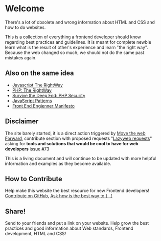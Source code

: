 # Welcome

There's a lot of obsolete and wrong information about HTML and CSS and how to do websites. 

This is a collection of everything a frontend developer should know regarding best practices and guidelines. It is meant for complete newbie learn what is the result of other's experience and learn "the right way". Because the web changed so much, we should not do the same past mistakes again.

## Also on the same idea

* [Javascript The RightWay](http://jstherightway.com)
* [PHP: The RightWay](http://phptherightway.com)
* [Survive the Deep End: PHP Security](http://phpsecurity.readthedocs.org/)
* [JavaScript Patterns](http://shichuan.github.com/javascript-patterns/)
* [Front End Engienner Manifesto](http://f2em.com/)

## Disclaimer

The site barely started, it is a direct action triggered by [Move the web Forward](http://movethewebforward.org/), contribute section with proposed requests "[Lazyweb requests](https://github.com/h5bp/lazyweb-requests/issues?state=open)" asking for __tools and solutions that would be cool to have for web developers__ [issue #73](https://github.com/h5bp/lazyweb-requests/issues/73)

This is a living document and will continue to be updated with more helpful information and examples as they become available.

## How to Contribute

Help make this website the best resource for new Frontend developers! [Contribute on GitHub][1], [Ask how is the best way to (...)][2]
 
## Share!

Send to your friends and put a link on your website. Help grow the best practices and good information about Web standards, Frontend development, HTML and CSS!

[1]: https://github.com/renoirb/htmlcsstherighhtway/
[2]: https://github.com/renoirb/htmlcsstherightway/issues?milestone=1&state=open
